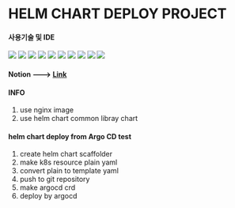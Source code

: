 # HELM CHART DEPLOY PROJECT

#### 사용기술 및 IDE
<img src="https://img.shields.io/badge/docker-2496ED?style=flat-square&logo=docker&logoColor=white"/> <img src="https://img.shields.io/badge/dockerhub-2496ED?style=flat-square&logo=docker&logoColor=white"/> 
<img src="https://img.shields.io/badge/kubernetes-326CE5?style=flat-square&logo=kubernetes&logoColor=white"/> 
<img src="https://img.shields.io/badge/git-F05032?style=flat-square&logo=git&logoColor=white"/> 
<img src="https://img.shields.io/badge/github-181717?style=flat-square&logo=github&logoColor=white"/> 
<img src="https://img.shields.io/badge/SourceTree-0052CC?style=flat-square&logo=sourcetree&logoColor=white"/> 
<img src="https://img.shields.io/badge/VSCODE-007ACC?style=flat-square&logo=visualstudiocode&logoColor=white"/> 
<img src="https://img.shields.io/badge/Notion-000000?style=flat-square&logo=notion&logoColor=white"/>
<img src="https://img.shields.io/badge/Helm-0F1689?style=flat-square&logo=helm&logoColor=white"/>
<img src="https://img.shields.io/badge/Argo-EF7B4D?style=flat-square&logo=argo&logoColor=white"/>

#### Notion ---> [Link][0]

#### INFO

1. use nginx image
2. use helm chart common libray chart

#### helm chart deploy from Argo CD test

1. create helm chart scaffolder
2. make k8s resource plain yaml
3. convert plain to template yaml
4. push to git repository
5. make argocd crd
6. deploy by argocd

[0]: http